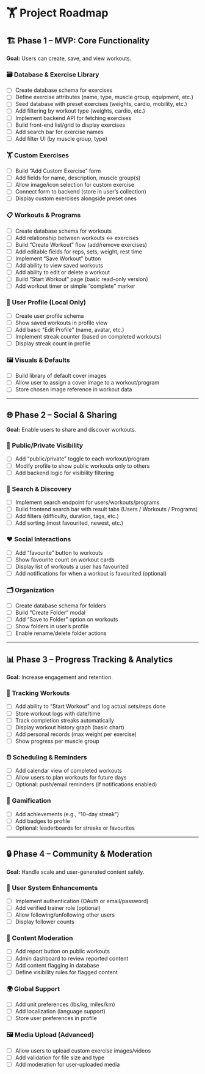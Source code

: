 # 🏋️ Project Roadmap

## 🏗️ Phase 1 – MVP: Core Functionality
**Goal:** Users can create, save, and view workouts.

### 🗃️ Database & Exercise Library
- [ ] Create database schema for exercises  
- [ ] Define exercise attributes (name, type, muscle group, equipment, etc.)  
- [ ] Seed database with preset exercises (weights, cardio, mobility, etc.)  
- [ ] Add filtering by workout type (weights, cardio, etc.)  
- [ ] Implement backend API for fetching exercises  
- [ ] Build front-end list/grid to display exercises  
- [ ] Add search bar for exercise names  
- [ ] Add filter UI (by muscle group, type)

### 🏋️ Custom Exercises
- [ ] Build “Add Custom Exercise” form  
- [ ] Add fields for name, description, muscle group(s)  
- [ ] Allow image/icon selection for custom exercise  
- [ ] Connect form to backend (store in user’s collection)  
- [ ] Display custom exercises alongside preset ones  

### 📋 Workouts & Programs
- [ ] Create database schema for workouts  
- [ ] Add relationship between workouts ↔ exercises  
- [ ] Build “Create Workout” flow (add/remove exercises)  
- [ ] Add editable fields for reps, sets, weight, rest time  
- [ ] Implement “Save Workout” button  
- [ ] Add ability to view saved workouts  
- [ ] Add ability to edit or delete a workout  
- [ ] Build “Start Workout” page (basic read-only version)  
- [ ] Add workout timer or simple “complete” marker  

### 👤 User Profile (Local Only)
- [ ] Create user profile schema  
- [ ] Show saved workouts in profile view  
- [ ] Add basic “Edit Profile” (name, avatar, etc.)  
- [ ] Implement streak counter (based on completed workouts)  
- [ ] Display streak count in profile  

### 🖼️ Visuals & Defaults
- [ ] Build library of default cover images  
- [ ] Allow user to assign a cover image to a workout/program  
- [ ] Store chosen image reference in workout data  

---

## 🌐 Phase 2 – Social & Sharing
**Goal:** Enable users to share and discover workouts.

### 🔗 Public/Private Visibility
- [ ] Add “public/private” toggle to each workout/program  
- [ ] Modify profile to show public workouts only to others  
- [ ] Add backend logic for visibility filtering  

### 🧭 Search & Discovery
- [ ] Implement search endpoint for users/workouts/programs  
- [ ] Build frontend search bar with result tabs (Users / Workouts / Programs)  
- [ ] Add filters (difficulty, duration, tags, etc.)  
- [ ] Add sorting (most favourited, newest, etc.)

### ❤️ Social Interactions
- [ ] Add “favourite” button to workouts  
- [ ] Show favourite count on workout cards  
- [ ] Display list of workouts a user has favourited  
- [ ] Add notifications for when a workout is favourited (optional)  

### 🗂️ Organization
- [ ] Create database schema for folders  
- [ ] Build “Create Folder” modal  
- [ ] Add “Save to Folder” option on workouts  
- [ ] Show folders in user’s profile  
- [ ] Enable rename/delete folder actions  

---

## 📊 Phase 3 – Progress Tracking & Analytics
**Goal:** Increase engagement and retention.

### 📆 Tracking Workouts
- [ ] Add ability to “Start Workout” and log actual sets/reps done  
- [ ] Store workout logs with date/time  
- [ ] Track completion streaks automatically  
- [ ] Display workout history graph (basic chart)  
- [ ] Add personal records (max weight per exercise)  
- [ ] Show progress per muscle group  

### ⏰ Scheduling & Reminders
- [ ] Add calendar view of completed workouts  
- [ ] Allow users to plan workouts for future days  
- [ ] Optional: push/email reminders (if notifications enabled)  

### 🏅 Gamification
- [ ] Add achievements (e.g., “10-day streak”)  
- [ ] Add badges to profile  
- [ ] Optional: leaderboards for streaks or favourites  

---

## 🔒 Phase 4 – Community & Moderation
**Goal:** Handle scale and user-generated content safely.

### 🧍 User System Enhancements
- [ ] Implement authentication (OAuth or email/password)  
- [ ] Add verified trainer role (optional)  
- [ ] Allow following/unfollowing other users  
- [ ] Display follower counts  

### 🧹 Content Moderation
- [ ] Add report button on public workouts  
- [ ] Admin dashboard to review reported content  
- [ ] Add content flagging in database  
- [ ] Define visibility rules for flagged content  

### 🌍 Global Support
- [ ] Add unit preferences (lbs/kg, miles/km)  
- [ ] Add localization (language support)  
- [ ] Store user preferences in profile  

### 🖼️ Media Upload (Advanced)
- [ ] Allow users to upload custom exercise images/videos  
- [ ] Add validation for file size and type  
- [ ] Add moderation for user-uploaded media  